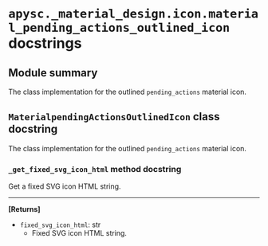 # `apysc._material_design.icon.material_pending_actions_outlined_icon` docstrings

## Module summary

The class implementation for the outlined `pending_actions` material icon.

## `MaterialpendingActionsOutlinedIcon` class docstring

The class implementation for the outlined `pending_actions` material icon.

### `_get_fixed_svg_icon_html` method docstring

Get a fixed SVG icon HTML string.<hr>

**[Returns]**

- `fixed_svg_icon_html`: str
  - Fixed SVG icon HTML string.